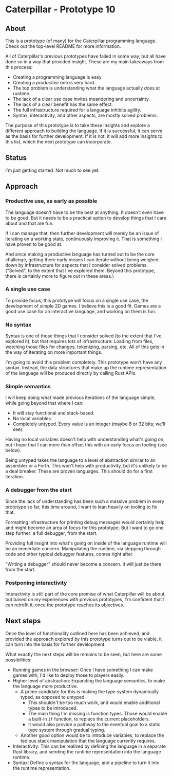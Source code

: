# Caterpillar - Prototype 10

## About

This is a prototype (of many) for the Caterpillar programming language. Check
out the top-level README for more information.

All of Caterpillar's previous prototypes have failed in some way, but all have
done so in a way that provided insight. These are my main takeaways from this
process:

- Creating a programming language is easy.
- Creating a _productive_ one is very hard.
- The top problem is understanding what the language actually does at runtime.
- The lack of a clear use case invites meandering and uncertainty.
- The lack of a clear benefit has the same effect.
- The full infrastructure required for a language inhibits agility.
- Syntax, interactivity, and other aspects, are mostly solved problems.

The purpose of this prototype is to take these insights and explore a different
approach to building the language. If it is successful, it can serve as the
basis for further development. If it is not, it will add more insights to this
list, which the next prototype can incorporate.

## Status

I'm just getting started. Not much to see yet.

## Approach

### Productive use, as early as possible

The language doesn't have to be the best at anything. It doesn't even have to be
good. But it needs to be a practical option to develop things that I care about
and that are fun.

If I can manage that, then further development will merely be an issue of
iterating on a working state, continuously improving it. That is something I
have proven to be good at.

And since making a productive language has turned out to be the core challenge,
getting there early means I can iterate without being weighed down by
infrastructure for aspects that I consider solved problems. ("Solved", to the
extent that I've explored them. Beyond this prototype, there is certainly more
to figure out in these areas.)

### A single use case

To provide focus, this prototype will focus on a single use case, the
development of simple 2D games. I believe this is a good fit. Games are a good
use case for an interactive language, and working on them is fun.

### No syntax

Syntax is one of those things that I consider solved (to the extent that I've
explored it), but that requires lots of infrastructure: Loading from files,
watching those files for changes, tokenizing, parsing, etc. All of this gets in
the way of iterating on more important things.

I'm going to avoid this problem completely. This prototype won't have any
syntax. Instead, the data structures that make up the runtime representation of
the language will be produced directly by calling Rust APIs.

### Simple semantics

I will keep doing what made previous iterations of the language simple, while
going beyond that where I can:

- It will stay functional and stack-based.
- No local variables.
- Completely untyped. Every value is an integer (maybe 8 or 32 bits; we'll see).

Having no local variables doesn't help with understanding what's going on, but I
hope that I can more than offset this with an early focus on tooling (see
below).

Being untyped takes the language to a level of abstraction similar to an
assembler or a Forth. This won't help with productivity, but it's unlikely to be
a deal breaker. These are proven languages. This should do for a first
iteration.

### A debugger from the start

Since the lack of understanding has been such a massive problem in every
prototype so far, this time around, I want to lean heavily on tooling to fix
that.

Formatting infrastructure for printing debug messages would certainly help, and
might become an area of focus for this prototype. But I want to go one step
further: a full debugger, from the start.

Providing full insight into what's going on inside of the language runtime will
be an immediate concern. Manipulating the runtime, via stepping through code and
other typical debugger features, comes right after.

"Writing a debugger" should never become a concern. It will just be there from
the start.

### Postponing interactivity

Interactivity is still part of the core premise of what Caterpillar will be
about, but based on my experiences with previous prototypes, I'm confident that
I can retrofit it, once the prototype reaches its objectives.

## Next steps

Once the level of functionality outlined here has been achieved, and provided
the approach explored by this prototype turns out to be viable, it can turn into
the basis for further development.

What exactly the next steps will be remains to be seen, but here are some
possibilities:

- Running games in the browser: Once I have something I can make games with, I'd
  like to deploy those to players easily.
- Higher level of abstraction: Expanding the language semantics, to make the
  language more productive.
  - A prime candidate for this is making the type system dynamically typed, as
    opposed to untyped.
    - This shouldn't be too much work, and would enable additional types to be
      introduced.
    - The main thing I'm missing is function types. Those would enable a
      built-in `if` function, to replace the current placeholders.
    - It would also provide a pathway to the eventual goal to a static type
      system through gradual typing.
  - Another good option would be to introduce variables, to replace the tedious
    stack manipulation that the language currently requires.
- Interactivity: This can be realized by defining the language in a separate
  Rust library, and sending the runtime representation into the language
  runtime.
- Syntax: Define a syntax for the language, and a pipeline to turn it into the
  runtime representation.
